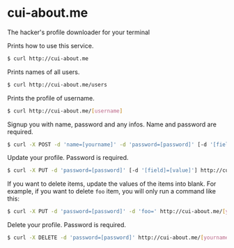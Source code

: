 # cui-about.me
The hacker's profile downloader for your terminal

Prints how to use this service.

```sh
$ curl http://cui-about.me
```

Prints names of all users.

```sh
$ curl http://cui-about.me/users
```

Prints the profile of username.

```sh
$ curl http://cui-about.me/[username]
```

Signup you with name, password and any infos. Name and password are required.

```sh
$ curl -X POST -d 'name=[yourname]' -d 'password=[password]' [-d '[field]=[value]'] http://cui-about.me/signup
```

Update your profile. Password is required.

```sh
$ curl -X PUT -d 'password=[password]' [-d '[field]=[value]'] http://cui-about.me/[yourname]
```

If you want to delete items, update the values of the items into blank.
For example, if you want to delete `foo` item, you will only run a command like this:

```sh
$ curl -X PUT -d 'password=[password]' -d 'foo=' http://cui-about.me/[yourname]
```

Delete your profile. Password is required.

```sh
$ curl -X DELETE -d 'password=[password]' http://cui-about.me/[yourname]
```
